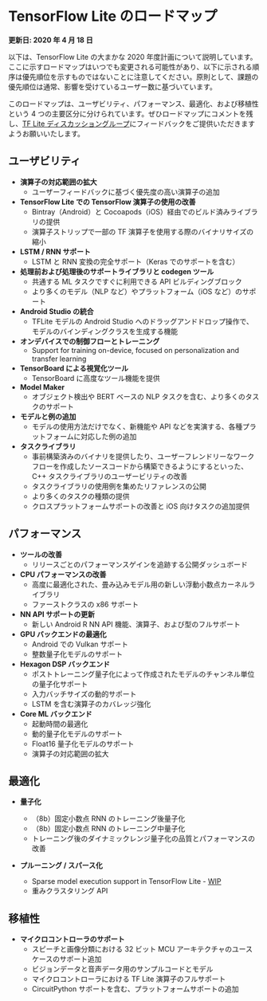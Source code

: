 # TensorFlow Lite のロードマップ

**更新日: 2020 年 4 月 18 日**

以下は、TensorFlow Lite の大まかな 2020 年度計画について説明しています。ここに示すロードマップはいつでも変更される可能性があり、以下に示される順序は優先順位を示すものではないことに注意してください。原則として、課題の優先順位は通常、影響を受けているユーザー数に基づいています。

このロードマップは、ユーザビリティ、パフォーマンス、最適化、および移植性という 4 つの主要区分に分けられています。ぜひロードマップにコメントを残し、[TF Lite ディスカッショングループ](https://groups.google.com/a/tensorflow.org/g/tflite)にフィードバックをご提供いただきますようお願いいたします。

## ユーザビリティ

- **演算子の対応範囲の拡大**
    - ユーザーフィードバックに基づく優先度の高い演算子の追加
- **TensorFlow Lite での TensorFlow 演算子の使用の改善**
    - Bintray（Android）と Cocoapods（iOS）経由でのビルド済みライブラリの提供
    - 演算子ストリップで一部の TF 演算子を使用する際のバイナリサイズの縮小
- **LSTM / RNN サポート**
    - LSTM と RNN 変換の完全サポート（Keras でのサポートを含む）
- **処理前および処理後のサポートライブラリと codegen ツール**
    - 共通する ML タスクですぐに利用できる API ビルディングブロック
    - より多くのモデル（NLP など）やプラットフォーム（iOS など）のサポート
- **Android Studio の統合**
    - TFLite モデルの Android Studio へのドラッグアンドドロップ操作で、モデルのバインディングクラスを生成する機能
- **オンデバイスでの制御フローとトレーニング**
    - Support for training on-device, focused on personalization and transfer learning
- **TensorBoard による視覚化ツール**
    - TensorBoard に高度なツール機能を提供
- **Model Maker**
    - オブジェクト検出や BERT ベースの NLP タスクを含む、より多くのタスクのサポート
- **モデルと例の追加**
    - モデルの使用方法だけでなく、新機能や API などを実演する、各種プラットフォームに対応した例の追加
- **タスクライブラリ**
    - 事前構築済みのバイナリを提供したり、ユーザーフレンドリーなワークフローを作成したソースコードから構築できるようにするといった、C++ タスクライブラリのユーザービリティの改善
    - タスクライブラリの使用例を集めたリファレンスの公開
    - より多くのタスクの種類の提供
    - クロスプラットフォームサポートの改善と iOS 向けタスクの追加提供

## パフォーマンス

- **ツールの改善**
    - リリースごとのパフォーマンスゲインを追跡する公開ダッシュボード
- **CPU パフォーマンスの改善**
    - 高度に最適化された、畳み込みモデル用の新しい浮動小数点カーネルライブラリ
    - ファーストクラスの x86 サポート
- **NN API サポートの更新**
    - 新しい Android R NN API 機能、演算子、および型のフルサポート
- **GPU バックエンドの最適化**
    - Android での Vulkan サポート
    - 整数量子化モデルのサポート
- **Hexagon DSP バックエンド**
    - ポストトレーニング量子化によって作成されたモデルのチャンネル単位の量子化サポート
    - 入力バッチサイズの動的サポート
    - LSTM を含む演算子のカバレッジ強化
- **Core ML バックエンド**
    - 起動時間の最適化
    - 動的量子化モデルのサポート
    - Float16 量子化モデルのサポート
    - 演算子の対応範囲の拡大

## 最適化

- **量子化**

    - （8b）固定小数点 RNN のトレーニング後量子化
    - （8b）固定小数点 RNN のトレーニング中量子化
    - トレーニング後のダイナミックレンジ量子化の品質とパフォーマンスの改善

- **プルーニング / スパース化**

    - Sparse model execution support in TensorFlow Lite - [WIP](https://github.com/tensorflow/model-optimization/issues/173)
    - 重みクラスタリング API

## 移植性

- **マイクロコントローラのサポート**
    - スピーチと画像分類における 32 ビット MCU アーキテクチャのユースケースのサポート追加
    - ビジョンデータと音声データ用のサンプルコードとモデル
    - マイクロコントローラにおける TF Lite 演算子のフルサポート
    - CircuitPython サポートを含む、プラットフォームサポートの追加
